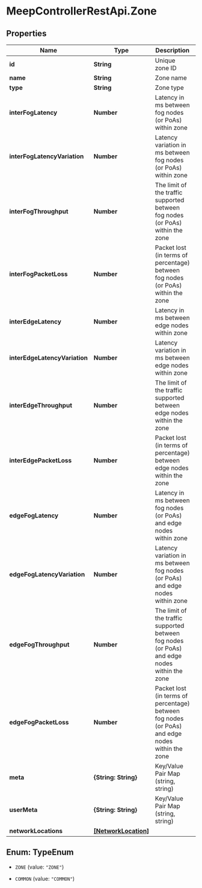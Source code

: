 # MeepControllerRestApi.Zone

## Properties
Name | Type | Description | Notes
------------ | ------------- | ------------- | -------------
**id** | **String** | Unique zone ID | [optional] 
**name** | **String** | Zone name | [optional] 
**type** | **String** | Zone type | [optional] 
**interFogLatency** | **Number** | Latency in ms between fog nodes (or PoAs) within zone | [optional] 
**interFogLatencyVariation** | **Number** | Latency variation in ms between fog nodes (or PoAs) within zone | [optional] 
**interFogThroughput** | **Number** | The limit of the traffic supported between fog nodes (or PoAs) within the zone | [optional] 
**interFogPacketLoss** | **Number** | Packet lost (in terms of percentage) between fog nodes (or PoAs) within the zone | [optional] 
**interEdgeLatency** | **Number** | Latency in ms between edge nodes within zone | [optional] 
**interEdgeLatencyVariation** | **Number** | Latency variation in ms between edge nodes within zone | [optional] 
**interEdgeThroughput** | **Number** | The limit of the traffic supported between edge nodes within the zone | [optional] 
**interEdgePacketLoss** | **Number** | Packet lost (in terms of percentage) between edge nodes within the zone | [optional] 
**edgeFogLatency** | **Number** | Latency in ms between fog nodes (or PoAs) and edge nodes within zone | [optional] 
**edgeFogLatencyVariation** | **Number** | Latency variation in ms between fog nodes (or PoAs) and edge nodes within zone | [optional] 
**edgeFogThroughput** | **Number** | The limit of the traffic supported between fog nodes (or PoAs) and edge nodes within the zone | [optional] 
**edgeFogPacketLoss** | **Number** | Packet lost (in terms of percentage) between fog nodes (or PoAs) and edge nodes within the zone | [optional] 
**meta** | **{String: String}** | Key/Value Pair Map (string, string) | [optional] 
**userMeta** | **{String: String}** | Key/Value Pair Map (string, string) | [optional] 
**networkLocations** | [**[NetworkLocation]**](NetworkLocation.md) |  | [optional] 


<a name="TypeEnum"></a>
## Enum: TypeEnum


* `ZONE` (value: `"ZONE"`)

* `COMMON` (value: `"COMMON"`)




